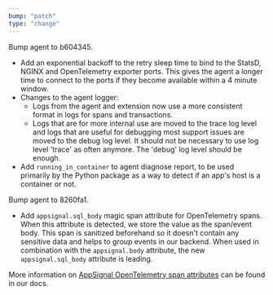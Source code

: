 ```yaml
---
bump: "patch"
type: "change"
---
```


Bump agent to b604345.

- Add an exponential backoff to the retry sleep time to bind to the StatsD, NGINX and OpenTelemetry exporter ports. This gives the agent a longer time to connect to the ports if they become available within a 4 minute window.
- Changes to the agent logger:
  - Logs from the agent and extension now use a more consistent format in logs for spans and transactions.
  - Logs that are for more internal use are moved to the trace log level and logs that are useful for debugging most support issues are moved to the debug log level. It should not be necessary to use log level 'trace' as often anymore. The 'debug' log level should be enough.
- Add `running_in_container` to agent diagnose report, to be used primarily by the Python package as a way to detect if an app's host is a container or not.

Bump agent to 8260fa1.

- Add `appsignal.sql_body` magic span attribute for OpenTelemetry spans. When this attribute is detected, we store the value as the span/event body. This span is sanitized beforehand so it doesn't contain any sensitive data and helps to group events in our backend. When used in combination with the `appsignal.body` attribute, the new `appsignal.sql_body` attribute is leading.

More information on [AppSignal OpenTelemetry span attributes](https://docs.appsignal.com/opentelemetry/custom-instrumentation/attributes.html) can be found in our docs.
